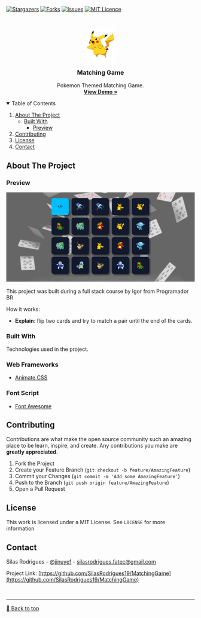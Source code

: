 [![Stargazers][stars-shield]][stars-url]
[![Forks][forks-shield]][forks-url]
[![Issues][issues-shield]][issues-url]
[![MIT Licence][license-shield]][license-url]


<!-- PROJECT LOGO -->
<br />
<p align="center">
  <a href="https://pokemon-memorygame.vercel.app">
    <img src="img/2.png" alt="Logo" width="80" height="80">
  </a>

  <h3 align="center">Matching Game</h3>

  <p align="center">
    Pokemon Themed Matching Game.
    <br />
    <a href="https://pokemon-memorygame.vercel.app"><strong>View Demo »</strong></a>
    <br />
  </p>
</p>


<!-- TABLE OF CONTENTS -->
<details open="open">
  <summary>Table of Contents</summary>
  <ol>
    <li>
      <a href="#about-the-project">About The Project</a>
      <ul>
        <li><a href="#built-with">Built With</a>
          <ul>
            <li><a href="#preview">Preview</a></li>
          </ul>
        </li>
      </ul>
    </li>
    <li><a href="#contributing">Contributing</a></li>
    <li><a href="#license">License</a></li>
    <li><a href="#contact">Contact</a></li>
  </ol>
</details>



<!-- ABOUT THE PROJECT -->
## About The Project

### Preview
[![Preview][product-screenshot]](https://pokemon-memorygame.vercel.app)

This project was built during a full stack course by Igor from Programador BR

How it works:
* **Explain**: flip two cards and try to match a pair until the end of the cards.

### Built With

Technologies used in the project.

### Web Frameworks
* [Animate CSS](https://animate.style)

### Font Script
* [Font Awesome](https://fontawesome.com)

<!-- CONTRIBUTING -->
## Contributing

Contributions are what make the open source community such an amazing place to be learn, inspire, and create. Any contributions you make are **greatly appreciated**.

1. Fork the Project
2. Create your Feature Branch (`git checkout -b feature/AmazingFeature`)
3. Commit your Changes (`git commit -m 'Add some AmazingFeature'`)
4. Push to the Branch (`git push origin feature/AmazingFeature`)
5. Open a Pull Request


<!-- LICENSE -->
## License

This work is licensed under a MIT License. See `LICENSE` for more information


<!-- CONTACT -->
## Contact

Silas Rodrigues - [@jinuye1](https://twitter.com/jinuye1) - silasrodrigues.fatec@gmail.com

Project Link: [https://github.com/SilasRodrigues19/MatchingGame](https://github.com/SilasRodrigues19/MatchingGame)


   <!-- MARKDOWN LINKS & IMAGES -->
<!-- https://www.markdownguide.org/basic-syntax/#reference-style-links -->
[contributors-shield]: https://img.shields.io/github/contributors/SilasRodrigues19/MatchingGame.svg?style=for-the-badge
[contributors-url]: https://github.com/SilasRodrigues19/MatchingGame/graphs/contributors
[forks-shield]: https://img.shields.io/github/forks/SilasRodrigues19/MatchingGame.svg?style=for-the-badge
[forks-url]: https://github.com/SilasRodrigues19/MatchingGame/network/members
[stars-shield]: https://img.shields.io/github/stars/SilasRodrigues19/MatchingGame.svg?style=for-the-badge
[stars-url]: https://github.com/SilasRodrigues19/MatchingGame/stargazers
[forks-shield]: https://img.shields.io/github/forks/SilasRodrigues19/MatchingGame.svg?style=for-the-badge
[forks-url]: https://github.com/SilasRodrigues19/MatchingGame/network/members
[issues-shield]: https://img.shields.io/github/issues/SilasRodrigues19/MatchingGame.svg?style=for-the-badge
[issues-url]: https://github.com/SilasRodrigues19/MatchingGame/issues
[license-shield]: https://img.shields.io/github/license/SilasRodrigues19/MatchingGame.svg?style=for-the-badge
[license-url]: https://github.com/SilasRodrigues19/MatchingGame/blob/master/LICENSE
[product-screenshot]: https://github.com/SilasRodrigues19/MatchingGame/blob/master/img/preview.png

<br><hr>
[🔼 Back to top](#Matching-Game)
